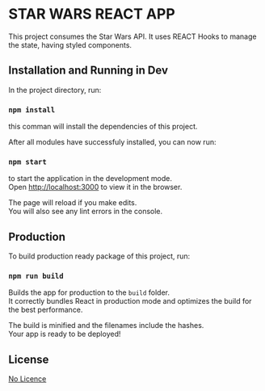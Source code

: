 # STAR WARS REACT APP

This project consumes the Star Wars API. It uses REACT Hooks to manage the state, having styled components.

## Installation and Running in Dev

In the project directory, run:

### `npm install`

this comman will install the dependencies of this project.

After all modules have successfuly installed, you can now run:

### `npm start`

to start the application in the development mode.\
Open [http://localhost:3000](http://localhost:3000) to view it in the browser.

The page will reload if you make edits.\
You will also see any lint errors in the console.

## Production

To build production ready package of this project, run:

### `npm run build`

Builds the app for production to the `build` folder.\
It correctly bundles React in production mode and optimizes the build for the best performance.

The build is minified and the filenames include the hashes.\
Your app is ready to be deployed!

## License

[No Licence]()
